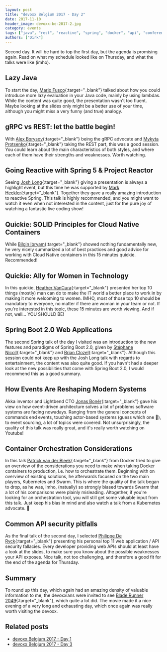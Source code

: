 ```yaml
---
layout: post
title: "devoxx Belgium 2017 - Day 2"
date: 2017-11-10
header_image: devoxx-be-2017-2.jpg
category: events
tags: ["java", "rest", "reactive", "spring", "docker", "api", "conference"]
authors: ["Dirk"]
---
```


Second day.
It will be hard to top the first day, but the agenda is promising again.
Read on what my schedule looked like on Thursday, and what the talks were like (imho).

## Lazy Java

To start the day, [Mario Fusco](https://twitter.com/mariofusco){:target="_blank"} talked about how you could introduce more lazy
evaluation in your Java code, mainly by using lambdas.
While the content was quite good, the presentation wasn't too fluent.
Maybe looking at the slides only might be a better use of your time, although you might miss a very funny
(and true) analogy.

## gRPC vs REST: let the battle begin!

With [Alex Borysov](https://twitter.com/aiborisov){:target="_blank"} being the gRPC advocate and
[Mykyta Protsenko](https://twitter.com/mykyta_p){:target="_blank"} taking the REST part, this was a good session.
You could learn about the main characteristics of both styles, and where each of them have their strengths and
weaknesses. Worth watching.

## Going Reactive with Spring 5 & Project Reactor

Seeing [Josh Long](https://twitter.com/starbuxman){:target="_blank"} giving a presentation is always a highlight event, but this time he
was supported by [Mark Heckler](https://twitter.com/MkHeck){:target="_blank"}.
Together they gave a really amazing introduction to reactive Spring.
This talk is highly recommended, and you might want to watch it even when not interested in the content, just for the
pure joy of watching a fantastic live coding show!

## Quickie: SOLID Principles for Cloud Native Containers

While [Bilgin Ibryam](https://twitter.com/bibryam){:target="_blank"} showed nothing fundamentally new, he very nicely summarized a lot
of best practices and good advice for working with Cloud Native containers in this 15 minutes quickie. Recommended!

## Quickie: Ally for Women in Technology

In this quickie, [Heather VanCura](https://twitter.com/heathervc){:target="_blank"} presented her top 10 things (mostly) man can do to
make the IT world a better place to work in by making it more welcoming to women.
IMHO, most of those top 10 should be mandatory to everyone, no matter if there are woman in your team or not.
If you're interested in this topic, these 15 minutes are worth viewing.
And if not, well... YOU SHOULD BE!

## Spring Boot 2.0 Web Applications

The second Spring talk of the day I visited was an introduction to the new features and paradigms of Spring Boot 2.0,
given by [Stéphane Nicoll](https://twitter.com/snicoll){:target="_blank"} and [Brian Clozel](https://twitter.com/bclozel){:target="_blank"}.
Although this session could not keep up with the Josh Long talk with regards to entertainment, the content was also
quite good.
If you havn't had a deeper look at the new possibilities that come with Spring Boot 2.0, I would recommend this as a
good summary.

## How Events Are Reshaping Modern Systems

Akka inventor and Lightbend CTO [Jonas Bonér](https://twitter.com/jboner){:target="_blank"} gave his view on how event-driven architecture
solves a lot of problems software systems are facing nowadays.
Ranging from the general concepts of commands end events, touching actor-based systems (guess which one
🙂), to event sourcing, a lot of topics were covered.
Not unsurprisingly, the quality of this talk was really great, and it's really worth watching on Youtube!

## Container Orchestration Considerations

In this talk [Patrick van der Bleek](https://twitter.com/pvdbleek){:target="_blank"} from Docker tried to give an overview of the
considerations you need to make when taking Docker containers to production, i.e. how to orchestrate them.
Beginning with on overview of existing solutions, he afterwards focused on the two main players, Kubernetes and Swarm.
This is where the quality of the talk began to drop, as he was, imho, (natually) so strongly biased towards Swarm that
a lot of his comparisons were plainly misleading.
Altogether, if you're looking for an orchestration tool, you will still get some valuable input from this talk.
Just keep his bias in mind and also watch a talk from a Kubernetes advocate. 🙂

## Common API security pitfalls

As the final talk of the second day, I selected [Philippe De Ryck](https://twitter.com/PhilippeDeRyck){:target="_blank"} presenting his
personal top 11 web application / API security fallacies.
Every developer providing web APIs should at least have a look at the slides, to make sure you know about the possible
weaknesses your API exposes.
Nice talk, not too challenging, and therefore a good fit for the end of the agenda for Thursday.

## Summary

To round up this day, which again had an amazing density of valuable information to me, the devoxxians were invited to
see [Blade Runner 2049](http://www.imdb.com/title/tt1856101/){:target="_blank"}, which quite a lot did.
The movie made it a nice evening of a very long and exhausting day, which once again was really worth visiting the devoxx.

## Related posts

* [devoxx Belgium 2017 - Day 1](/blog/events/devoxx-belgium-2017-day-1/)
* [devoxx Belgium 2017 - Day 3](/blog/events/devoxx-belgium-2017-day-3/)

